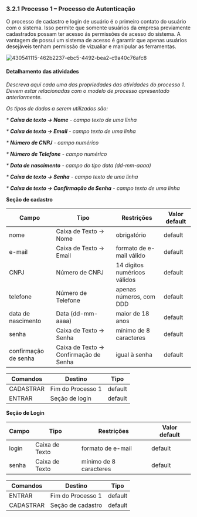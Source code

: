 ### 3.2.1 Processo 1 – Processo de Autenticação

O processo de cadastro e login de usuário é o primeiro contato do usuário com o sistema. Isso permite que somente usuários da empresa previamente cadastrados possam ter acesso ás permissões de acesso do sistema. A vantagem de possui um sistema de acesso é garantir que apenas usuários desejáveis tenham permissão de vizualiar e manipular as ferramentas.

![430541115-462b2237-ebc5-4492-bea2-c9a40c76afc8](https://github.com/user-attachments/assets/beb9666f-8a55-4359-ad66-bb10f08ce32b)

#### Detalhamento das atividades

_Descreva aqui cada uma das propriedades das atividades do processo 1. 
Devem estar relacionadas com o modelo de processo apresentado anteriormente._

_Os tipos de dados a serem utilizados são:_

_* **Caixa de texto -> Nome** - campo texto de uma linha_

_* **Caixa de texto -> Email** - campo texto de uma linha_

_* **Número de CNPJ** - campo numérico_

_* **Número de Telefone** - campo numérico_

_* **Data de nascimento** - campo do tipo data (dd-mm-aaaa)_

_* **Caixa de texto -> Senha** - campo texto de uma linha_

_* **Caixa de texto -> Confirmação de Senha** - campo texto de uma linha_

**Seção de cadastro**

| **Campo** | **Tipo** | **Restrições** | **Valor default** |
| --- | --- | --- | --- |
| nome | Caixa de Texto -> Nome | obrigatório | default |
| e-mail | Caixa de Texto -> Email | formato de e-mail válido | default |
| CNPJ | Número de CNPJ | 14 dígitos numéricos válidos | default |
| telefone | Número de Telefone | apenas números, com DDD | default |
| data de nascimento | Data (dd-mm-aaaa) | maior de 18 anos | default |
| senha | Caixa de Texto -> Senha | mínimo de 8 caracteres | default |
| confirmação de senha | Caixa de Texto -> Confirmação de Senha | igual à senha | default |

| **Comandos**   | **Destino**         | **Tipo**   |
| ---            | ---                 | ---        |
| CADASTRAR      | Fim do Processo 1   | default    |
| ENTRAR       | Seção de login  | default    |

**Seção de Login**

| **Campo** | **Tipo** | **Restrições** | **Valor default** |
| --- | --- | --- | --- |
| login | Caixa de Texto | formato de e-mail | default |
| senha | Caixa de Texto | mínimo de 8 caracteres | default |

| **Comandos** | **Destino** | **Tipo** |
| --- | --- | --- |
| ENTRAR | Fim do Processo 1 | default |
| CADASTRAR | Seção de cadastro | default |
